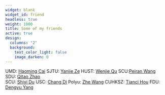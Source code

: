 ```yaml
---
widget: blank
widget_id: friend
headless: true
weight: 1000
title: Some of my friends
active: true
design:
  columns: "2"
  background:
    text_color_light: false
    image_darken: 0
---
```

UMD: [Haoming Cai](https://haomingcai.github.io/)  SJTU: [Yanjie Ze](https://yanjieze.com/) HUST: [Wenjie Qu](http://quwenjie.github.io/) SCU:[Peiran Wang](https://whilebug.github.io/) SDU: [Qitao Zhao](https://qitaozhao.github.io)  \
SCU: [Shiyi Du](https://zoedsy.github.io/)  USC: [Chang Di](https://boese0601.github.io/)   Polyu: [Zhe Wang](https://zhe-wang0018.github.io/) CUHKSZ: [Tianci Hou](https://haomingcai.github.io/) FDU: [Dengyu Yang](http://abluecat123.github.io/)